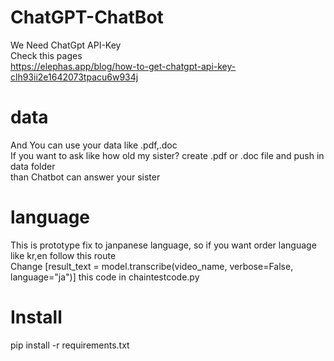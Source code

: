 # ChatGPT-ChatBot
We Need ChatGpt API-Key</br>
Check this pages</br>
https://elephas.app/blog/how-to-get-chatgpt-api-key-clh93ii2e1642073tpacu6w934j
</br>
# data
And You can use your data like .pdf,.doc<br>
If you want to ask like how old my sister? create .pdf or .doc file and push in data folder<br>
than Chatbot can answer your sister</br>

# language
This is prototype fix to janpanese language, so if you want order language like kr,en follow this route</br>
Change [result_text = model.transcribe(video_name, verbose=False, language="ja")] this code in chaintestcode.py

# Install
pip install -r requirements.txt
